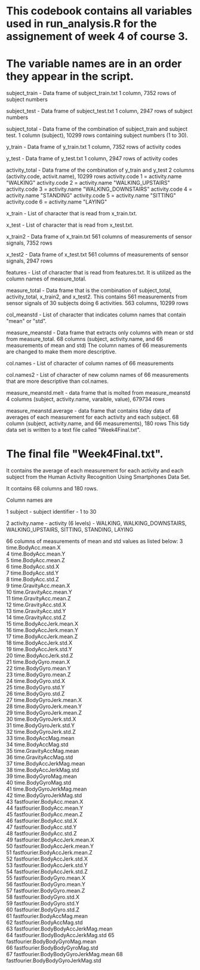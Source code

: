 # This codebook contains all variables used in run_analysis.R for the assignement of week 4 of course 3.

# The variable names are in an order they appear in the script.


subject_train	-	Data frame of subject_train.txt
		          	1 column, 7352 rows of subject numbers
		          	
subject_test	-	Data frame of subject_test.txt
		          	1 column, 2947 rows of subject numbers
		          	
subject_total	-	Data frame of the combination of subject_train and subject test.
		          	1 column (subject), 10299 rows containing subject numbers (1 to 30).



y_train		- 	Data frame of y_train.txt
		        	1 column, 7352 rows of activity codes
		        	
y_test		-	Data frame of y_test.txt
		      	1 column, 2947 rows of activity codes
		      	
activity_total	-	Data frame of the combination of y_train and y_test
		            	2 columns (activity.code, activit.name), 10299 rows
		            	activity.code 1 = activity.name "WALKING"
		            	activity.code 2 = activity.name "WALKING_UPSTAIRS"
		            	activity.code 3 = activity.name "WALKING_DOWNSTAIRS"
		            	activity.code 4 = activity.name "STANDING"
		            	activity.code 5 = activity.name "SITTING"
		            	activity.code 6 = activity.name "LAYING"



x_train		-	List of character that is read from x_train.txt.

x_test		-	List of character that is read from x_test.txt.

x_train2	-	Data frame of x_train.txt
		      	561 columns of measurements of sensor signals, 7352 rows
		      	
x_test2		-	Data frame of x_test.txt
		      	561 columns of measurements of sensor signals, 2947 rows
		      	
features	-	List of character that is read from features.txt.
		      	It is utilized as the column names of measure_total.
		      	
measure_total	-	Data frame that is the combination of subject_total, activity_total, x_train2, and x_test2.
		          	This contains 561 measurements from sensor signals of 30 subjects doing 6 activities.
		          	563 columns, 10299 rows
		          	


col_meanstd	-	List of character that indicates column names that contain "mean" or "std".

measure_meanstd	-	Data frame that extracts only columns with mean or std from measure_total.
		            	68 columns (subject, activity.name, and 66 measurements of mean and std)
		            	The column names of 66 measurements are changed to make them more descriptive.
		            	
col.names	-	List of character of column names of 66 measurements

col.names2	-	List of character of new column names of 66 measurements that are more descriptive than col.names.


measure_meanstd.melt	-	data frame that is molted from measure_meanstd
			                	4 columns (subject, activity.name, varaible, value), 679734 rows
			                	
			                	
measure_meanstd.average	-	data frame that contains tiday data of averages of each measurement for each activity and each subject.
			                  	68 column (subject, activity.name, and 66 measurements), 180 rows
			                  	This tidy data set is written to a text file called "Week4Final.txt".


# The final file "Week4Final.txt".
It contains the average of each measurement for each activity and each subject from the Human Activity Recognition Using Smartphones Data Set.

It contains 68 columns and 180 rows.

Column names are

1 subject  - subject identifier - 1 to 30

2 activity.name	- activity (6 levels) - WALKING, WALKING_DOWNSTAIRS, WALKING_UPSTAIRS, SITTING, STANDING, LAYING

66 columns of measurements of mean and std values as listed below:
3 time.BodyAcc.mean.X                  
4 time.BodyAcc.mean.Y                 
5 time.BodyAcc.mean.Z                 
6 time.BodyAcc.std.X                  
7 time.BodyAcc.std.Y                   
8 time.BodyAcc.std.Z                  
9 time.GravityAcc.mean.X               
10 time.GravityAcc.mean.Y              
11 time.GravityAcc.mean.Z              
12 time.GravityAcc.std.X               
13 time.GravityAcc.std.Y                
14 time.GravityAcc.std.Z               
15 time.BodyAccJerk.mean.X            
16 time.BodyAccJerk.mean.Y           
17 time.BodyAccJerk.mean.Z              
18 time.BodyAccJerk.std.X              
19 time.BodyAccJerk.std.Y               
20 time.BodyAccJerk.std.Z              
21 time.BodyGyro.mean.X                 
22 time.BodyGyro.mean.Y                
23 time.BodyGyro.mean.Z                 
24 time.BodyGyro.std.X                 
25 time.BodyGyro.std.Y                 
26 time.BodyGyro.std.Z                 
27 time.BodyGyroJerk.mean.X            
28 time.BodyGyroJerk.mean.Y          
29 time.BodyGyroJerk.mean.Z            
30 time.BodyGyroJerk.std.X             
31 time.BodyGyroJerk.std.Y              
32 time.BodyGyroJerk.std.Z            
33 time.BodyAccMag.mean                
34 time.BodyAccMag.std                 
35 time.GravityAccMag.mean              
36 time.GravityAccMag.std              
37 time.BodyAccJerkMag.mean             
38 time.BodyAccJerkMag.std             
39 time.BodyGyroMag.mean               
40 time.BodyGyroMag.std               
41 time.BodyGyroJerkMag.mean           
42 time.BodyGyroJerkMag.std           
43 fastfourier.BodyAcc.mean.X          
44 fastfourier.BodyAcc.mean.Y         
45 fastfourier.BodyAcc.mean.Z          
46 fastfourier.BodyAcc.std.X          
47 fastfourier.BodyAcc.std.Y           
48 fastfourier.BodyAcc.std.Z          
49 fastfourier.BodyAccJerk.mean.X      
50 fastfourier.BodyAccJerk.mean.Y     
51 fastfourier.BodyAccJerk.mean.Z       
52 fastfourier.BodyAccJerk.std.X     
53 fastfourier.BodyAccJerk.std.Y      
54 fastfourier.BodyAccJerk.std.Z      
55 fastfourier.BodyGyro.mean.X         
56 fastfourier.BodyGyro.mean.Y        
57 fastfourier.BodyGyro.mean.Z         
58 fastfourier.BodyGyro.std.X          
59 fastfourier.BodyGyro.std.Y           
60 fastfourier.BodyGyro.std.Z        
61 fastfourier.BodyAccMag.mean        
62 fastfourier.BodyAccMag.std         
63 fastfourier.BodyBodyAccJerkMag.mean  
64 fastfourier.BodyBodyAccJerkMag.std
65 fastfourier.BodyBodyGyroMag.mean     
66 fastfourier.BodyBodyGyroMag.std    
67 fastfourier.BodyBodyGyroJerkMag.mean
68 fastfourier.BodyBodyGyroJerkMag.std 

